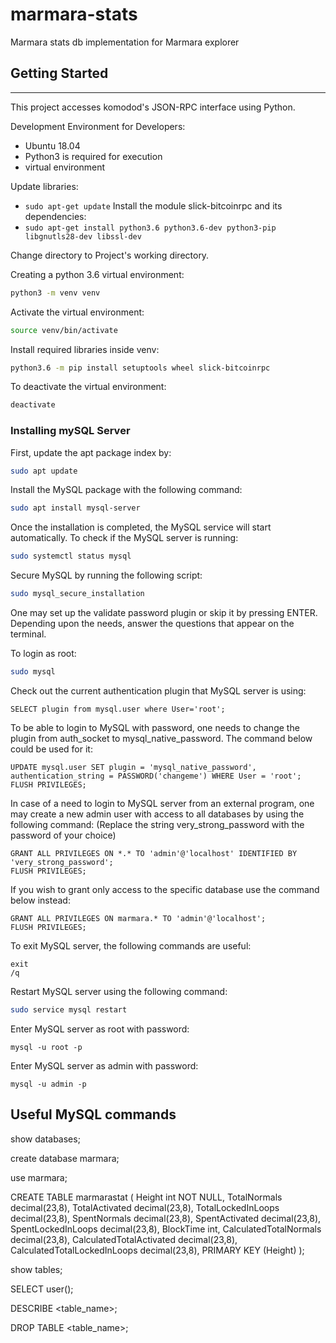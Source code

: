 # marmara-stats
Marmara stats db implementation for Marmara explorer

## Getting Started
-------------------------
This project accesses komodod's JSON-RPC interface using Python.


Development Environment for Developers:
- Ubuntu 18.04
- Python3 is required for execution
- virtual environment

Update libraries:

* `sudo apt-get update`
Install the module slick-bitcoinrpc and its dependencies:
* `sudo apt-get install python3.6 python3.6-dev python3-pip libgnutls28-dev libssl-dev`

Change directory to Project's working directory.

Creating a python 3.6 virtual environment:
```sh
python3 -m venv venv
```
Activate the virtual environment:
```sh
source venv/bin/activate
```
Install required libraries inside venv:
```sh
python3.6 -m pip install setuptools wheel slick-bitcoinrpc
```
To deactivate the virtual environment:
```sh
deactivate
```

### Installing mySQL Server 
First, update the apt package index by:
```sh
sudo apt update
```
Install the MySQL package with the following command:
```sh
sudo apt install mysql-server
```
Once the installation is completed, the MySQL service will start automatically. To check if the MySQL server is running:
```sh
sudo systemctl status mysql
```
Secure MySQL by running the following script:
```sh
sudo mysql_secure_installation
```
One may set up the validate password plugin or skip it by pressing ENTER.
Depending upon the needs, answer the questions that appear on the terminal.

To login as root:
```sh
sudo mysql
```
Check out the current authentication plugin that MySQL server is using:
```
SELECT plugin from mysql.user where User='root';
```
To be able to login to MySQL with password, one needs to change the plugin from auth_socket to mysql_native_password. The command below could be used for it:
```
UPDATE mysql.user SET plugin = 'mysql_native_password', authentication_string = PASSWORD('changeme') WHERE User = 'root';
FLUSH PRIVILEGES;
```

In case of a need to login to MySQL server from an external program, one may create a new admin user with access to all databases by using the following command: (Replace the string very_strong_password with the password of your choice)
```
GRANT ALL PRIVILEGES ON *.* TO 'admin'@'localhost' IDENTIFIED BY 'very_strong_password';
FLUSH PRIVILEGES;
```
If you wish to grant only access to the specific database use the command below instead:
```
GRANT ALL PRIVILEGES ON marmara.* TO 'admin'@'localhost';
FLUSH PRIVILEGES;
```
To exit MySQL server, the following commands are useful:
```
exit
/q
```
Restart MySQL server using the following command:
```sh
sudo service mysql restart
```

Enter MySQL server as root with password:
```
mysql -u root -p
```
Enter MySQL server as admin with password:
```
mysql -u admin -p
```

## Useful MySQL commands 
show databases;

create database marmara;

use marmara;

CREATE TABLE marmarastat (
    Height int NOT NULL,
    TotalNormals decimal(23,8),
    TotalActivated decimal(23,8),
    TotalLockedInLoops decimal(23,8),
    SpentNormals decimal(23,8),
    SpentActivated decimal(23,8),
    SpentLockedInLoops decimal(23,8),
    BlockTime int,
    CalculatedTotalNormals decimal(23,8),
    CalculatedTotalActivated decimal(23,8),
    CalculatedTotalLockedInLoops decimal(23,8),
    PRIMARY KEY (Height)
);

show tables;

SELECT user();

DESCRIBE <table_name>;

DROP TABLE <table_name>;
